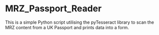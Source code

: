 # MRZ_Passport_Reader

This is a simple Python script utilising the pyTesseract library to scan the MRZ content from a UK Passport and prints data into a form.

